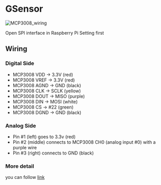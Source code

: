 # GSensor
![MCP3008_wiring](https://user-images.githubusercontent.com/31827037/128541790-2995bc43-6a1d-411e-b15c-5929e3833f3a.jpg)

Open SPI interface in Raspberry Pi Setting first

## Wiring
### Digital Side
* MCP3008 VDD -> 3.3V (red)
* MCP3008 VREF -> 3.3V (red)
* MCP3008 AGND -> GND (black)
* MCP3008 CLK -> SCLK (yellow)
* MCP3008 DOUT -> MISO (purple)
* MCP3008 DIN -> MOSI (white)
* MCP3008 CS -> #22 (green)
* MCP3008 DGND -> GND (black)
### Analog Side
* Pin #1 (left) goes to 3.3v (red)
* Pin #2 (middle) connects to MCP3008 CH0 (analog input #0) with a purple wire
* Pin #3 (right) connects to GND (black)

### More detail
you can follow [link](https://learn.adafruit.com/raspberry-pi-analog-digital-converters/mcp3008)

